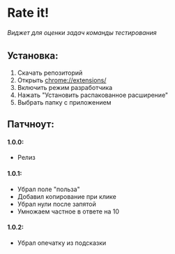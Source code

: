 # Rate it!
###### Виджет для оценки задач команды тестирования
## Установка:
1. Скачать репозиторий
2. Открыть [chrome://extensions/]()
3. Включить режим разработчика
4. Нажать "Установить распакованное расширение"
5. Выбрать папку с приложением

## Патчноут:
#### 1.0.0:
- Релиз

#### 1.0.1:
- Убрал поле "польза"
- Добавил копирование при клике
- Убрал нули после запятой
- Умножаем частное в ответе на 10

#### 1.0.2:
- Убрал опечатку из подсказки

